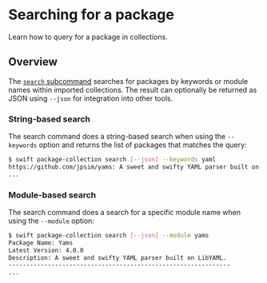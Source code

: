 # Searching for a package

Learn how to query for a package in collections.

## Overview

The [`search` subcommand](<doc:PackageCollectionSearch>) searches for packages by keywords or module names within imported collections. The result can optionally be returned as JSON using `--json` for
integration into other tools.

### String-based search

The search command does a string-based search when using the `--keywords` option and returns the list of packages that matches the query:

```bash
$ swift package-collection search [--json] --keywords yaml
https://github.com/jpsim/yams: A sweet and swifty YAML parser built on LibYAML.
...
```

### Module-based search

The search command does a search for a specific module name when using the `--module` option:

```bash
$ swift package-collection search [--json] --module yams
Package Name: Yams
Latest Version: 4.0.0
Description: A sweet and swifty YAML parser built on LibYAML.
--------------------------------------------------------------
...
```

